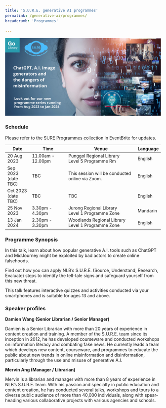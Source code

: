 ```yaml
---
title: 'S.U.R.E. generative AI programmes'
permalink: /generative-ai/programmes/
breadcrumb: 'Programmes'

---
```


![](../images/eb-banner-gen-ai-2023.png)



### Schedule

Please refer to the [SURE Programmes collection](https://www.eventbrite.com/cc/sure-programmes-2280469) in EventBrite for updates.

| Date                    | Time              | Venue                                                 | Language |
| ----------------------- | ----------------- | ----------------------------------------------------- | -------- |
| 20 Aug 2023             | 11.00am - 12.00pm | Punggol Regional Library <br>Level 5 Programme Rm     | English  |
| Sep 2023<br> (date TBC) | TBC               | This session will be conducted online via Zoom.       | English  |
| Oct 2023 <br>(date TBC) | TBC               | TBC                                                   | English  |
| 25 Nov 2023             | 3.30pm - 4.30pm   | Jurong Regional Library  <br>Level 1 Programme Zone   | Mandarin |
| 13 Jan 2024             | 2.30pm - 3.30pm   | Woodlands Regional Library <br>Level 1 Programme Zone | English  |



### Programme Synopsis

In this talk, learn about how popular generative A.I. tools such as ChatGPT and MidJourney might be exploited by bad actors to create online falsehoods. 

Find out how you can apply NLB’s S.U.R.E. (Source, Understand, Research, Evaluate) steps to identify the tell-tale signs and safeguard yourself from this new threat. 

This talk features interactive quizzes and activities conducted via your smartphones and is suitable for ages 13 and above.



### Speaker profiles

**Damien Wang (Senior Librarian / Senior Manager)**

Damien is a Senior Librarian with more than 20 years of experience in content creation and training. A member of the S.U.R.E. team since its inception in 2012, he has developed courseware and conducted workshops on information literacy and combating fake news. He currently leads a team which develops new content, courseware, and programmes to educate the public about new trends in online misinformation and disinformation, particularly through the use and misuse of generative A.I. 

 

**Mervin Ang (Manager / Librarian)**

Mervin is a librarian and manager with more than 8 years of experience in NLB’s S.U.R.E. team. With his passion and specialty in public education and content creation, he has conducted several talks, workshops and tours to a diverse public audience of more than 40,000 individuals, along with spear-heading various collaborative projects with various agencies and schools.

 